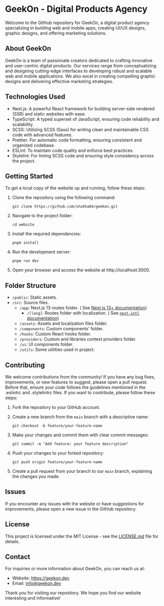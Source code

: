 # GeekOn - Digital Products Agency

Welcome to the GitHub repository for GeekOn, a digital product agency specializing in building web and mobile apps,
creating UI/UX designs, graphic designs, and offering marketing solutions.

## About GeekOn

GeekOn is a team of passionate creators dedicated to crafting innovative and user-centric digital products. Our services
range from conceptualizing and designing cutting-edge interfaces to developing robust and scalable web and mobile
applications. We also excel in creating compelling graphic designs and delivering effective marketing strategies.

## Technologies Used

- Next.js: A powerful React framework for building server-side rendered (SSR) and static websites with ease.
- TypeScript: A typed superset of JavaScript, ensuring code reliability and scalability.
- SCSS: Utilizing SCSS (Sass) for writing clean and maintainable CSS code with advanced features.
- Prettier: For automatic code formatting, ensuring consistent and organized codebase.
- ESLint: To maintain code quality and enforce best practices.
- Stylelint: For linting SCSS code and ensuring style consistency across the project.

## Getting Started

To get a local copy of the website up and running, follow these steps:

1. Clone the repository using the following command:
   ```
   git clone https://github.com/shukha04/geekon.git
   ```

2. Navigate to the project folder:
   ```
   cd website
   ```

3. Install the required dependencies:
   ```
   pnpm install
   ```

4. Run the development server:
   ```
   pnpm run dev
   ```

5. Open your browser and access the website at http://localhost:3000.

## Folder Structure

- `/public`: Static assets.
- `/src`: Source files.
	- `/app`: Next.js 13 routes folder. (
	  See [Next.js 13+ documentation](https://nextjs.org/docs/app/building-your-application/routing#the-app-router))
		- `/[lang]`: Routes folder with localization. (
		  See [`next-intl` documentation](https://next-intl-docs.vercel.app/docs/getting-started))
	- `/assets`: Assets and localization files folder.
	- `/components`: Custom components' folder.
	- `/hooks`: Custom React hooks folder.
	- `/providers`: Custom and libraries context providers folder.
	- `/ui`: UI components folder.
	- `/utils`: Some utilities used in project.

## Contributing

We welcome contributions from the community! If you have any bug fixes, improvements, or new features to suggest, please
open a pull request. Before that, ensure your code follows the guidelines mentioned in the .eslintrc and .stylelintrc
files. If you want to contribute, please follow these steps:

1. Fork the repository to your GitHub account.

2. Create a new branch from the `main` branch with a descriptive name:
   ```
   git checkout -b feature/your-feature-name
   ```

3. Make your changes and commit them with clear commit messages:
   ```
   git commit -m "Add feature: your feature description"
   ```

4. Push your changes to your forked repository:
   ```
   git push origin feature/your-feature-name
   ```

5. Create a pull request from your branch to our `main` branch, explaining the changes you made.

## Issues

If you encounter any issues with the website or have suggestions for improvements, please open a new issue in the GitHub
repository.

## License

This project is licensed under the MIT License - see the [LICENSE.md](LICENSE.md) file for details.

## Contact

For inquiries or more information about GeekOn, you can reach us at:

- Website: https://geekon.dev
- Email: [info@geekon.dev](mailto:info@geekon.dev)

Thank you for visiting our repository. We hope you find our website interesting and informative!
